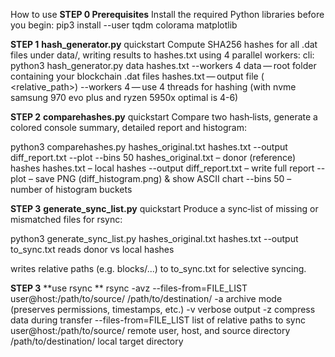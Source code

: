 How to use
**STEP 0
Prerequisites**
Install the required Python libraries before you begin:
pip3 install --user tqdm colorama matplotlib

**STEP 1**
**hash_generator.py** quickstart
Compute SHA256 hashes for all .dat files under data/, writing results to hashes.txt using 4 parallel workers:
cli: python3 hash_generator.py data hashes.txt --workers 4
data — root folder containing your blockchain .dat files
hashes.txt — output file (<hash> <relative_path>)
--workers 4 — use 4 threads for hashing (with nvme samsung 970 evo plus and ryzen 5950x optimal is 4-6)

**STEP 2**
**comparehashes.py** quickstart
Compare two hash‐lists, generate a colored console summary, detailed report and histogram:

python3 comparehashes.py hashes_original.txt hashes.txt --output diff_report.txt --plot --bins 50
hashes_original.txt – donor (reference) hashes
hashes.txt – local hashes
--output diff_report.txt – write full report
--plot – save PNG (diff_histogram.png) & show ASCII chart
--bins 50 – number of histogram buckets

**STEP 3**
**generate_sync_list.py** quickstart
Produce a sync‐list of missing or mismatched files for rsync:

python3 generate_sync_list.py hashes_original.txt hashes.txt --output to_sync.txt
reads donor vs local hashes

writes relative paths (e.g. blocks/...) to to_sync.txt for selective syncing.

**STEP 3**
**use rsync **
rsync -avz --files-from=FILE_LIST user@host:/path/to/source/ /path/to/destination/
-a archive mode (preserves permissions, timestamps, etc.)
-v verbose output
-z compress data during transfer
--files-from=FILE_LIST list of relative paths to sync
user@host:/path/to/source/ remote user, host, and source directory
/path/to/destination/ local target directory
